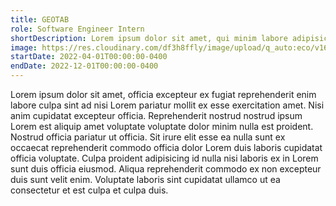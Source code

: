 ```yaml
---
title: GEOTAB
role: Software Engineer Intern
shortDescription: Lorem ipsum dolor sit amet, qui minim labore adipisicing minim sint cillum sint consectetur cupidatat.
image: https://res.cloudinary.com/df3h8ffly/image/upload/q_auto:eco/v1688692245/geotab-feature_rkazku.webp
startDate: 2022-04-01T00:00:00-0400
endDate: 2022-12-01T00:00:00-0400
---
```


Lorem ipsum dolor sit amet, officia excepteur ex fugiat reprehenderit enim labore culpa sint ad nisi Lorem pariatur mollit ex esse exercitation amet. Nisi anim cupidatat excepteur officia. Reprehenderit nostrud nostrud ipsum Lorem est aliquip amet voluptate voluptate dolor minim nulla est proident. Nostrud officia pariatur ut officia. Sit irure elit esse ea nulla sunt ex occaecat reprehenderit commodo officia dolor Lorem duis laboris cupidatat officia voluptate. Culpa proident adipisicing id nulla nisi laboris ex in Lorem sunt duis officia eiusmod. Aliqua reprehenderit commodo ex non excepteur duis sunt velit enim. Voluptate laboris sint cupidatat ullamco ut ea consectetur et est culpa et culpa duis.
